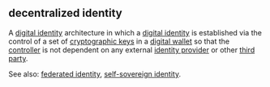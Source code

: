 ## decentralized identity

<p class="c8"><span>A </span><span class="c2"><a class="c3" href="#h.r5y8zwxvzyd3">digital identity</a></span><span>&nbsp;architecture in which a </span><span class="c2"><a class="c3" href="#h.r5y8zwxvzyd3">digital identity</a></span><span>&nbsp;is established via the control of a set of </span><span class="c2"><a class="c3" href="#h.53rzpn1yn6q7">cryptographic keys</a></span><span>&nbsp;in a </span><span class="c2"><a class="c3" href="#h.sxnvf3f5v156">digital wallet</a></span><span>&nbsp;so that the </span><span class="c2"><a class="c3" href="#h.gemoqe2m303z">controller</a></span><span>&nbsp;is not dependent on any external </span><span class="c2"><a class="c3" href="#h.m9zmriuoidyt">identity provider</a></span><span>&nbsp;or other </span><span class="c2"><a class="c3" href="#h.zu2vj8151tr">third party</a></span><span class="c0">.</span></p><p class="c8"><span>See also: </span><span class="c2"><a class="c3" href="#h.cb1le64hx6h5">federated identity</a></span><span>, </span><span class="c2"><a class="c3" href="#h.wdojy63bltd4">self-sovereign identity</a></span><span class="c0">.</span></p>

